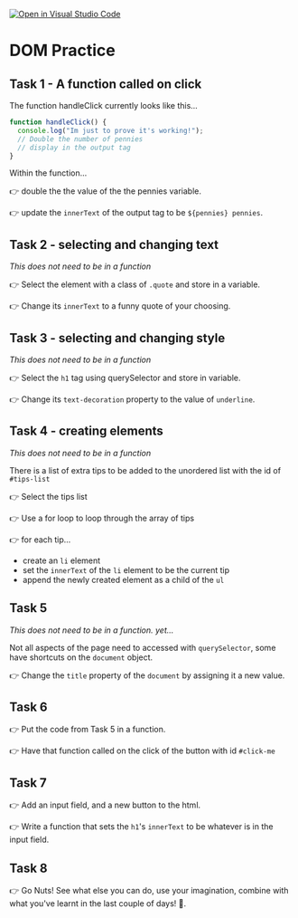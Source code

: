 [![Open in Visual Studio Code](https://classroom.github.com/assets/open-in-vscode-f059dc9a6f8d3a56e377f745f24479a46679e63a5d9fe6f495e02850cd0d8118.svg)](https://classroom.github.com/online_ide?assignment_repo_id=6420781&assignment_repo_type=AssignmentRepo)
# DOM Practice

## Task 1 - A function called on click

The function handleClick currently looks like this...

```js
function handleClick() {
  console.log("Im just to prove it's working!");
  // Double the number of pennies
  // display in the output tag
}
```

Within the function...

👉 double the the value of the the pennies variable.

👉 update the `innerText` of the output tag to be `${pennies} pennies`.

## Task 2 - selecting and changing text

_This does not need to be in a function_

👉 Select the element with a class of `.quote` and store in a variable.

👉 Change its `innerText` to a funny quote of your choosing.

## Task 3 - selecting and changing style

_This does not need to be in a function_

👉 Select the `h1` tag using querySelector and store in variable.

👉 Change its `text-decoration` property to the value of `underline`.

## Task 4 - creating elements

_This does not need to be in a function_

There is a list of extra tips to be added to the unordered list with the id of `#tips-list`

👉 Select the tips list

👉 Use a for loop to loop through the array of tips

👉 for each tip...

- create an `li` element
- set the `innerText` of the `li` element to be the current tip
- append the newly created element as a child of the `ul`

## Task 5

_This does not need to be in a function. yet..._

Not all aspects of the page need to accessed with `querySelector`, some have shortcuts on the `document` object.

👉 Change the `title` property of the `document` by assigning it a new value.

## Task 6

👉 Put the code from Task 5 in a function.

👉 Have that function called on the click of the button with id `#click-me`

## Task 7

👉 Add an input field, and a new button to the html.

👉 Write a function that sets the `h1`'s `innerText` to be whatever is in the input field.

## Task 8

👉 Go Nuts! See what else you can do, use your imagination, combine with what you've learnt in the last couple of days! 🤯.
